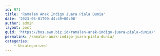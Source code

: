 ```yaml
---
id: 971
title: 'Ramalan Anak Indigo Juara Piala Dunia'
date: '2023-05-01T09:44:49+00:00'
author: admin
layout: post
guid: 'https://bos.awn.biz.id/ramalan-anak-indigo-juara-piala-dunia/'
permalink: /ramalan-anak-indigo-juara-piala-dunia/
categories:
    - Uncategorized
---
```


